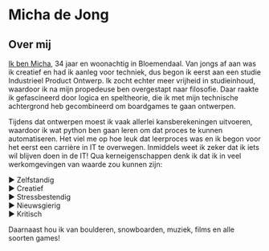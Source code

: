 # Micha de Jong

## Over mij
[Ik ben Micha](00_includes/Foto_Micha.jpg), 34 jaar en woonachtig in Bloemendaal. Van jongs af aan was ik creatief en had ik aanleg voor
techniek, dus begon ik eerst aan een studie Industrieel Product Ontwerp. Ik zocht echter meer vrijheid in studieinhoud, 
waardoor ik na mijn propedeuse ben overgestapt naar filosofie. Daar raakte ik gefascineerd door logica en speltheorie, 
die ik met mijn technische achtergrond heb gecombineerd om boardgames te gaan ontwerpen.

Tijdens dat ontwerpen moest ik vaak allerlei kansberekeningen uitvoeren, waardoor ik wat python ben gaan leren 
om dat proces te kunnen automatiseren. Het viel me op hoe leuk dat leerproces was en ik begon voor het eerst een carrière 
in IT te overwegen. Inmiddels weet ik zeker dat ik iets wil blijven doen in de IT! Qua kerneigenschappen denk ik dat ik
in veel werkomgevingen van waarde zou kunnen zijn:  

► Zelfstandig  
► Creatief  
► Stressbestendig  
► Nieuwsgierig  
► Kritisch  

Daarnaast hou ik van boulderen, snowboarden, muziek, films en alle soorten games!